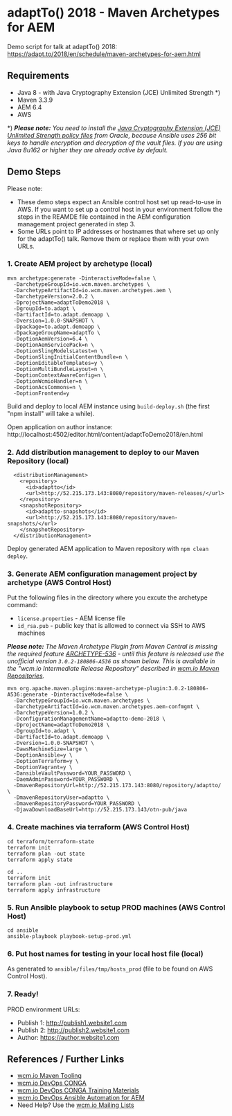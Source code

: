 adaptTo() 2018 - Maven Archetypes for AEM
=========================================

Demo script for talk at adaptTo() 2018:<br/>
https://adapt.to/2018/en/schedule/maven-archetypes-for-aem.html


Requirements
------------

* Java 8 - with Java Cryptography Extension (JCE) Unlimited Strength \*)
* Maven 3.3.9
* AEM 6.4
* AWS

\*) _**Please note:** You need to install the [Java Cryptography Extension (JCE) Unlimited Strength policy files][jce-policy] from Oracle, because Ansible uses 256 bit keys to handle encryption and decryption of the vault files. If you are using Java 8u162 or higher they are already active by default._


Demo Steps
----------

Please note:

* These demo steps expect an Ansible control host set up read-to-use in AWS. If you want to set up a control host in your environment follow the steps in the REAMDE file contained in the AEM configuration management project generated in step 3.
* Some URLs point to IP addresses or hostnames that where set up only for the adaptTo() talk. Remove them or replace them with your own URLs.


### 1. Create AEM project by archetype (local)

```
mvn archetype:generate -DinteractiveMode=false \
  -DarchetypeGroupId=io.wcm.maven.archetypes \
  -DarchetypeArtifactId=io.wcm.maven.archetypes.aem \
  -DarchetypeVersion=2.0.2 \
  -DprojectName=adaptToDemo2018 \
  -DgroupId=to.adapt \
  -DartifactId=to.adapt.demoapp \
  -Dversion=1.0.0-SNAPSHOT \
  -Dpackage=to.adapt.demoapp \
  -DpackageGroupName=adaptTo \
  -DoptionAemVersion=6.4 \
  -DoptionAemServicePack=n \
  -DoptionSlingModelsLatest=n \
  -DoptionSlingInitialContentBundle=n \
  -DoptionEditableTemplates=y \
  -DoptionMultiBundleLayout=n \
  -DoptionContextAwareConfig=n \
  -DoptionWcmioHandler=n \
  -DoptionAcsCommons=n \
  -DoptionFrontend=y
```

Build and deploy to local AEM instance using `build-deploy.sh` (the first "npm install" will take a while).

Open application on author instance: http://localhost:4502/editor.html/content/adaptToDemo2018/en.html


### 2. Add distribution management to deploy to our Maven Repository (local)

```
  <distributionManagement>
    <repository>
      <id>adaptto</id>
      <url>http://52.215.173.143:8080/repository/maven-releases/</url>
    </repository>
    <snapshotRepository>
      <id>adaptto-snapshots</id>
      <url>http://52.215.173.143:8080/repository/maven-snapshots/</url>
    </snapshotRepository>
  </distributionManagement>
 ```

Deploy generated AEM application to Maven repository with `npm clean deploy`.


### 3. Generate AEM configuration management project by archetype (AWS Control Host)

Put the following files in the directory where you excute the archetype command:

* `license.properties` - AEM license file
* `id_rsa.pub` - public key that is allowed to connect via SSH to AWS machines

_**Please note:** The Maven Archetype Plugin from Maven Central is missing the required feature [ARCHETYPE-536](https://issues.apache.org/jira/browse/ARCHETYPE-536) - until this feature is released use the unofficial version `3.0.2-180806-A536` as shown below. This is available in the "wcm.io Intermediate Release Repository" described in [wcm.io Maven Repositories](http://wcm.io/maven.html)._

```
mvn org.apache.maven.plugins:maven-archetype-plugin:3.0.2-180806-A536:generate -DinteractiveMode=false \
  -DarchetypeGroupId=io.wcm.maven.archetypes \
  -DarchetypeArtifactId=io.wcm.maven.archetypes.aem-confmgmt \
  -DarchetypeVersion=1.0.2 \
  -DconfigurationManagementName=adaptto-demo-2018 \
  -DprojectName=adaptToDemo2018 \
  -DgroupId=to.adapt \
  -DartifactId=to.adapt.demoapp \
  -Dversion=1.0.0-SNAPSHOT \
  -DawsMachineSize=large \
  -DoptionAnsible=y \
  -DoptionTerraform=y \
  -DoptionVagrant=y \
  -DansibleVaultPassword=YOUR_PASSWORD \
  -DaemAdminPassword=YOUR_PASSWORD \
  -DmavenRepositoryUrl=http://52.215.173.143:8080/repository/adaptto/ \
  -DmavenRepositoryUser=adaptto \
  -DmavenRepositoryPassword=YOUR_PASSWORD \
  -DjavaDownloadBaseUrl=http://52.215.173.143/otn-pub/java
```

### 4. Create machines via terraform (AWS Control Host)

```
cd terraform/terraform-state
terraform init
terraform plan -out state
terraform apply state

cd ..
terraform init
terraform plan -out infrastructure
terraform apply infrastructure
```

### 5. Run Ansible playbook to setup PROD machines (AWS Control Host)

```
cd ansible
ansible-playbook playbook-setup-prod.yml
```

### 6. Put host names for testing in your local host file (local)

As generated to `ansible/files/tmp/hosts_prod` (file to be found on AWS Control Host).


### 7. Ready!

PROD environment URLs:

* Publish 1: http://publish1.website1.com
* Publish 2: http://publish2.website1.com
* Author: https://author.website1.com


References / Further Links
--------------------------

* [wcm.io Maven Tooling](http://wcm.io/tooling/maven/)
* [wcm.io DevOps CONGA](http://devops.wcm.io/conga/)
* [wcm.io DevOps CONGA Training Materials](http://training.wcm.io/conga/)
* [wcm.io DevOps Ansible Automation for AEM](http://devops.wcm.io/ansible-aem/)
* Need Help? Use the [wcm.io Mailing Lists](http://wcm.io/mailing-lists.html)


[jce-policy]: http://www.oracle.com/technetwork/java/javase/downloads/jce8-download-2133166.html
